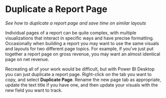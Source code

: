 <properties
   pageTitle="Duplicate a Report Page"
   description="Duplicate a report page and save time creating similar layouts."
   services="powerbi"
   documentationCenter=""
   authors="davidiseminger"
   manager="mblythe"
   editor=""
   tags=""
   featuredVideoId="UOKbxTXZrWw"
   featuredVideoThumb=""
   courseDuration=""/>

<tags
   ms.service="powerbi"
   ms.devlang="NA"
   ms.topic="article"
   ms.tgt_pltfrm="NA"
   ms.workload="powerbi"
   ms.date="02/19/2016"
   ms.author="v-jescoo"/>

# Duplicate a Report Page

*See how to duplicate a report page and save time on similar layouts*

Individual pages of a report can be quite complex, with multiple visualizations that interact in specific ways and have precise formatting. Occasionally when building a report you may want to use the same visuals and layouts for two different page topics. For example, if you've just put together a report page on gross revenue, you may want an almost identical page on net revenue.

Recreating all of your work would be difficult, but with Power BI Desktop you can just duplicate a report page. Right-click on the tab you want to copy, and select **Duplicate Page**. Rename the new page tab as appropriate, update the text title if you have one, and then update your visuals with the new field you want to track.
